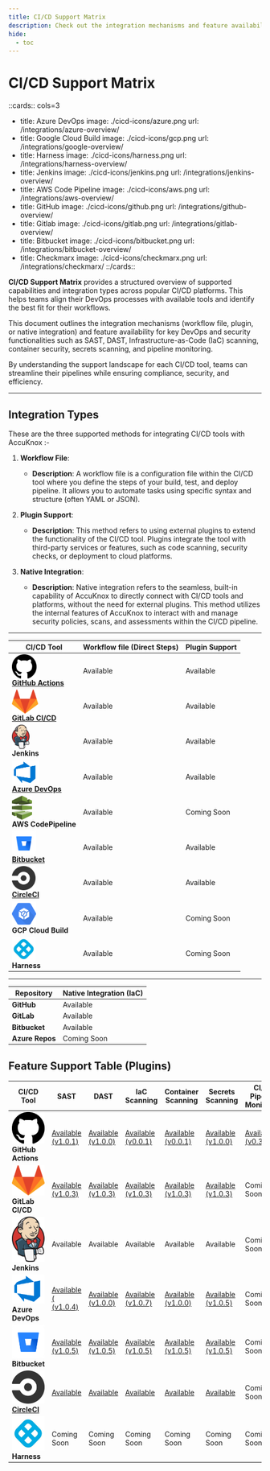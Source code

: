 ```yaml
---
title: CI/CD Support Matrix
description: Check out the integration mechanisms and feature availability for key DevOps and security functionalities across popular CI/CD platforms.
hide:
  - toc
---
```


<style>
    table:first-of-type td:first-child img{
    display: block;
    height: 3rem;
    }

​    .nt-card-title {
​    text-align: -webkit-center;
​    }

 /* align tables to center */

 table{
    margin-left: auto;
    margin-right: auto;
    }

</style>

# CI/CD Support Matrix

::cards:: cols=3

- title: Azure DevOps
  image: ./cicd-icons/azure.png
  url: /integrations/azure-overview/
- title: Google Cloud Build
  image: ./cicd-icons/gcp.png
  url: /integrations/google-overview/
- title: Harness
  image: ./cicd-icons/harness.png
  url: /integrations/harness-overview/
- title: Jenkins
  image: ./cicd-icons/jenkins.png
  url: /integrations/jenkins-overview/
- title: AWS Code Pipeline
  image: ./cicd-icons/aws.png
  url: /integrations/aws-overview/
- title: GitHub
  image: ./cicd-icons/github.png
  url: /integrations/github-overview/
- title: Gitlab
  image: ./cicd-icons/gitlab.png
  url: /integrations/gitlab-overview/
- title: Bitbucket
  image: ./cicd-icons/bitbucket.png
  url: /integrations/bitbucket-overview/
- title: Checkmarx
  image: ./cicd-icons/checkmarx.png
  url: /integrations/checkmarx/
  ::/cards::

**CI/CD Support Matrix** provides a structured overview of supported capabilities and integration types across popular CI/CD platforms. This helps teams align their DevOps processes with available tools and identify the best fit for their workflows.

This document outlines the integration mechanisms (workflow file, plugin, or native integration) and feature availability for key DevOps and security functionalities such as SAST, DAST, Infrastructure-as-Code (IaC) scanning, container security, secrets scanning, and pipeline monitoring.

By understanding the support landscape for each CI/CD tool, teams can streamline their pipelines while ensuring compliance, security, and efficiency.

---

## **Integration Types**

These are the three supported methods for integrating CI/CD tools with AccuKnox :-

1. **Workflow File**:

   - **Description**: A workflow file is a configuration file within the CI/CD tool where you define the steps of your build, test, and deploy pipeline. It allows you to automate tasks using specific syntax and structure (often YAML or JSON).

2. **Plugin Support**:

   - **Description**: This method refers to using external plugins to extend the functionality of the CI/CD tool. Plugins integrate the tool with third-party services or features, such as code scanning, security checks, or deployment to cloud platforms.

3. **Native Integration**:

   - **Description**: Native integration refers to the seamless, built-in capability of AccuKnox to directly connect with CI/CD tools and platforms, without the need for external plugins. This method utilizes the internal features of AccuKnox to interact with and manage security policies, scans, and assessments within the CI/CD pipeline.

---

| CI/CD Tool                                                                                                                                            | Workflow file (Direct Steps) | Plugin Support |
| ----------------------------------------------------------------------------------------------------------------------------------------------------- | ---------------------------- | -------------- |
| ![GitHub Actions](./cicd-icons/github.png) **[GitHub Actions](https://github.com/marketplace?query=accuknox)**                                        | Available                    | Available      |
| ![GitLab CI/CD](./cicd-icons/gitlab.png) **[GitLab CI/CD](https://gitlab.com/accu-knox/scan)**                                                        | Available                    | Available      |
| ![Jenkins](./cicd-icons/jenkins.png) **Jenkins**                                                                                                      | Available                    | Available      |
| ![Azure DevOps](./cicd-icons/azure.png) **[Azure DevOps](https://marketplace.visualstudio.com/search?term=accuknox&target=AzureDevOps&category=All)** | Available                    | Available      |
| ![AWS CodePipeline](./cicd-icons/aws.png) **AWS CodePipeline**                                                                                        | Available                    | Coming Soon    |
| ![Bitbucket](./cicd-icons/bitbucket.png) **[Bitbucket](https://bitbucket.org/accu-knox/scan/)**                                                       | Available                    | Available      |
| ![CircleCI](./cicd-icons/circle.png) **[CircleCI](https://circleci.com/developer/orbs/orb/accuknox/scan)** | Available | Available |
| ![GCP Cloud Build](./cicd-icons/gcp.png) **GCP Cloud Build**                                                                                          | Available                    | Coming Soon    |
| ![Harness](./cicd-icons/harness.png) **Harness**                                                                                                      | Available                    | Coming Soon    |

---

| Repository      | Native Integration (IaC) |
| --------------- | ------------------------ |
| **GitHub**      | Available                |
| **GitLab**      | Available                |
| **Bitbucket**   | Available                |
| **Azure Repos** | Coming Soon              |

## Feature Support Table (Plugins)

| CI/CD Tool                                                   | SAST                                                         | DAST                                                         | IaC Scanning                                                 | Container Scanning                                           | Secrets Scanning                                             | CI/CD Pipeline Monitoring                                    |
| ------------------------------------------------------------ | ------------------------------------------------------------ | ------------------------------------------------------------ | ------------------------------------------------------------ | ------------------------------------------------------------ | ------------------------------------------------------------ | ------------------------------------------------------------ |
| ![GitHub Actions](./cicd-icons/github.png) **GitHub Actions** | [Available (v1.0.1)](https://github.com/marketplace/actions/accuknox-sast) | [Available (v1.0.0)](https://github.com/marketplace/actions/accuknox-dast) | [Available (v0.0.1)](https://github.com/marketplace/actions/accuknox-iac) | [Available (v0.0.1)](https://github.com/marketplace/actions/accuknox-container-scan) | [Available (v1.0.0)](https://github.com/marketplace/actions/accuknox-secret-scan) | [Available (v0.3.15)](https://github.com/marketplace/actions/accuknox-report) |
| ![GitLab CI/CD](./cicd-icons/gitlab.png) **GitLab CI/CD**    | [Available (v1.0.3)](https://gitlab.com/accu-knox/scan)      | [Available (v1.0.3)](https://gitlab.com/accu-knox/scan)      | [Available (v1.0.3)](https://gitlab.com/accu-knox/scan)      | [Available (v1.0.3)](https://gitlab.com/accu-knox/scan)      | [Available (v1.0.3)](https://gitlab.com/accu-knox/scan)      | Coming Soon                                                  |
| ![Jenkins](./cicd-icons/jenkins.png) **Jenkins**             | Available                                                    | Available                                                    | Available                                                    | Available                                                    | Available                                                    | Coming Soon                                                  |
| ![Azure DevOps](./cicd-icons/azure.png) **Azure DevOps**     | [Available ( (v1.0.4)](https://marketplace.visualstudio.com/items?itemName=AccuKnox.accuknox-SAST) | [Available (v1.0.0)](https://marketplace.visualstudio.com/items?itemName=AccuKnox.accuknox-dast&ssr=false#overview) | [Available (v1.0.7)](https://marketplace.visualstudio.com/items?itemName=AccuKnox.accuknox-iac) | [Available (v1.0.0)](https://marketplace.visualstudio.com/items?itemName=AccuKnox.accuknox-container-scan) | [Available (v1.0.5)](https://marketplace.visualstudio.com/items?itemName=AccuKnox.accuknox-secret-scan) | Coming Soon                                                  |
| ![Bitbucket](./cicd-icons/bitbucket.png) **Bitbucket**       | [Available (v1.0.5)](https://bitbucket.org/accu-knox/scan/)  | [Available (v1.0.5)](https://bitbucket.org/accu-knox/scan/)  | [Available (v1.0.5)](https://bitbucket.org/accu-knox/scan/)  | [Available (v1.0.5)](https://bitbucket.org/accu-knox/scan/)  | [Available (v1.0.5)](https://bitbucket.org/accu-knox/scan/)  | Coming Soon                                                  |
| ![CircleCI](./cicd-icons/circle.png) **[CircleCI](https://circleci.com/developer/orbs/orb/accuknox/scan)** | [Available](https://circleci.com/developer/orbs/orb/accuknox/scan) | [Available](https://circleci.com/developer/orbs/orb/accuknox/scan) | [Available](https://circleci.com/developer/orbs/orb/accuknox/scan) | [Available](https://circleci.com/developer/orbs/orb/accuknox/scan) | [Available](https://circleci.com/developer/orbs/orb/accuknox/scan) | Coming Soon |
| ![Harness](./cicd-icons/harness.png) **Harness**             | Coming Soon                                                  | Coming Soon                                                  | Coming Soon                                                  | Coming Soon                                                  | Coming Soon                                                  | Coming Soon                                                  |
